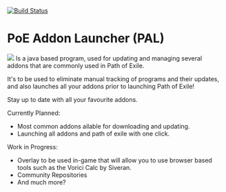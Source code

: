 [![Build Status](https://travis-ci.org/POE-Addon-Launcher/PoE-Addon-Launcher.svg?branch=master)](https://travis-ci.org/POE-Addon-Launcher/PoE-Addon-Launcher)

# PoE Addon Launcher (PAL)
![](https://i.imgur.com/0vOiONh.png "")
Is a java based program, used for updating and managing several addons that are commonly used in Path of Exile.

It's to be used to eliminate manual tracking of programs and their updates, and also launches all your addons prior to launching Path of Exile!

Stay up to date with all your favourite addons.

Currently Planned:
- Most common addons ailable for downloading and updating.
- Launching all addons and path of exile with one click.

Work in Progress:
- Overlay to be used in-game that will allow you to use browser based tools such as the Vorici Calc by Siveran.
- Community Repositories
- And much more?
